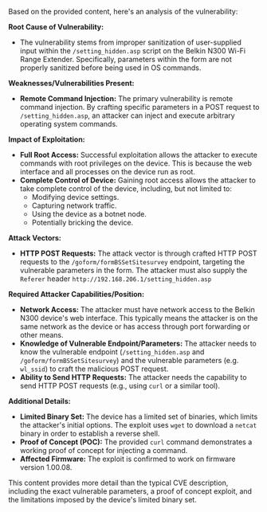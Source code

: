 Based on the provided content, here's an analysis of the vulnerability:

**Root Cause of Vulnerability:**

*   The vulnerability stems from improper sanitization of user-supplied input within the `/setting_hidden.asp` script on the Belkin N300 Wi-Fi Range Extender. Specifically, parameters within the form are not properly sanitized before being used in OS commands.

**Weaknesses/Vulnerabilities Present:**

*   **Remote Command Injection:** The primary vulnerability is remote command injection. By crafting specific parameters in a POST request to `/setting_hidden.asp`, an attacker can inject and execute arbitrary operating system commands.

**Impact of Exploitation:**

*   **Full Root Access:** Successful exploitation allows the attacker to execute commands with root privileges on the device. This is because the web interface and all processes on the device run as root.
*   **Complete Control of Device:** Gaining root access allows the attacker to take complete control of the device, including, but not limited to:
    *   Modifying device settings.
    *   Capturing network traffic.
    *   Using the device as a botnet node.
    *   Potentially bricking the device.

**Attack Vectors:**

*   **HTTP POST Requests:** The attack vector is through crafted HTTP POST requests to the `/goform/formBSSetSitesurvey` endpoint, targeting the vulnerable parameters in the form. The attacker must also supply the `Referer` header `http://192.168.206.1/setting_hidden.asp`

**Required Attacker Capabilities/Position:**

*   **Network Access:** The attacker must have network access to the Belkin N300 device's web interface. This typically means the attacker is on the same network as the device or has access through port forwarding or other means.
*   **Knowledge of Vulnerable Endpoint/Parameters:** The attacker needs to know the vulnerable endpoint (`/setting_hidden.asp` and `/goform/formBSSetSitesurvey`) and the vulnerable parameters (e.g. `wl_ssid`) to craft the malicious POST request.
*   **Ability to Send HTTP Requests:**  The attacker needs the capability to send HTTP POST requests (e.g., using `curl` or a similar tool).

**Additional Details:**

*   **Limited Binary Set:** The device has a limited set of binaries, which limits the attacker's initial options. The exploit uses `wget` to download a `netcat` binary in order to establish a reverse shell.
*   **Proof of Concept (POC):** The provided `curl` command demonstrates a working proof of concept for injecting a command.
*   **Affected Firmware:** The exploit is confirmed to work on firmware version 1.00.08.

This content provides more detail than the typical CVE description, including the exact vulnerable parameters, a proof of concept exploit, and the limitations imposed by the device's limited binary set.
